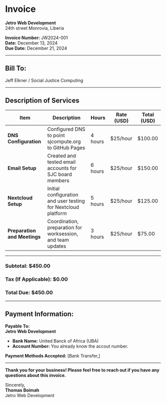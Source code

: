 # Invoice  

**Jetro Web Development**  
24th street 
Monrovia, Liberia 
  
**Invoice Number:** JW2024-001  
**Date:** December 13, 2024  
**Due Date:** December 21, 2024

---

## **Bill To:**  
Jeff Elkner / Social Justice Computing  

---

## **Description of Services**  

| **Item**                         | **Description**                                                   | **Hours** | **Rate (USD)** | **Total (USD)** |
|----------------------------------|-------------------------------------------------------------------|-----------|----------------|-----------------|
| **DNS Configuration**            | Configured DNS to point sjcompute.org to GitHub Pages            | 4 hours   | $25/hour       | $100.00         |
| **Email Setup**                  | Created and tested email accounts for SJC board members          | 6 hours   | $25/hour       | $150.00         |
| **Nextcloud Setup**| Initial configuration and user testing for Nextcloud platform    | 5 hours   | $25/hour       | $125.00         |
| **Preparation and Meetings**     | Coordination, preparation for worksession, and team updates      | 3 hours   | $25/hour       | $75.00         |

---

### **Subtotal:** $450.00  
### **Tax (If Applicable):** $0.00  
### **Total Due:** $450.00  

---

## **Payment Information:**  

**Payable To:**  
**Jetro Web Development**  
- **Bank Name:** United Banck of Africa (UBA)
- **Account Number:** You already know the accout number.

**Payment Methods Accepted:** [Bank Transfer,]  
 

---
**Thank you for your business! Please feel free to reach out if you have any questions about this invoice.**  

Sincerely,  
**Thomas Boimah**  
Jetro Web Development  
